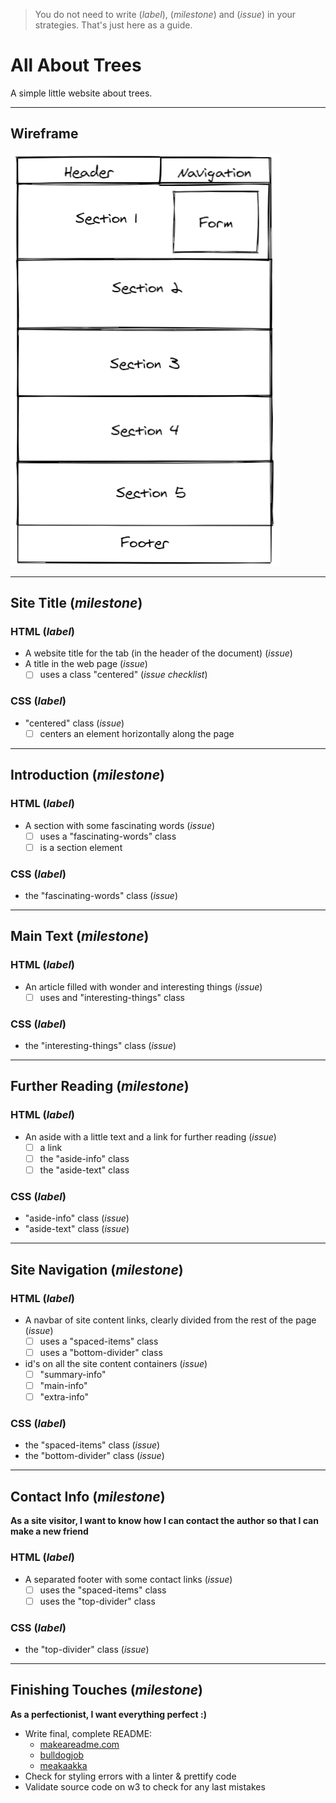> You do not need to write (_label_), (_milestone_) and (_issue_) in your strategies. That's just here as a guide.

# All About Trees

A simple little website about trees.

---

## Wireframe

![wireframe](https://github.com/IrinaSing/Loruki-5/blob/main/Pictures/wireframe.png)

---

## Site Title (_milestone_)

### HTML (_label_)

- A website title for the tab (in the header of the document) (_issue_)
- A title in the web page (_issue_)
  - [ ] uses a class "centered" (_issue checklist_)

### CSS (_label_)

- "centered" class (_issue_)
  - [ ] centers an element horizontally along the page

---

## Introduction (_milestone_)

### HTML (_label_)

- A section with some fascinating words (_issue_)
  - [ ] uses a "fascinating-words" class
  - [ ] is a section element

### CSS (_label_)

- the "fascinating-words" class (_issue_)

---

## Main Text (_milestone_)

### HTML (_label_)

- An article filled with wonder and interesting things (_issue_)
  - [ ] uses and "interesting-things" class

### CSS (_label_)

- the "interesting-things" class (_issue_)

---

## Further Reading (_milestone_)

### HTML (_label_)

- An aside with a little text and a link for further reading (_issue_)
  - [ ] a link
  - [ ] the "aside-info" class
  - [ ] the "aside-text" class

### CSS (_label_)

- "aside-info" class (_issue_)
- "aside-text" class (_issue_)

---

## Site Navigation (_milestone_)

### HTML (_label_)

- A navbar of site content links, clearly divided from the rest of the page (_issue_)
  - [ ] uses a "spaced-items" class
  - [ ] uses a "bottom-divider" class
- id's on all the site content containers (_issue_)
  - [ ] "summary-info"
  - [ ] "main-info"
  - [ ] "extra-info"

### CSS (_label_)

- the "spaced-items" class (_issue_)
- the "bottom-divider" class (_issue_)

---

## Contact Info (_milestone_)

**As a site visitor, I want to know how I can contact the author so that I can make a new friend**

### HTML (_label_)

- A separated footer with some contact links (_issue_)
  - [ ] uses the "spaced-items" class
  - [ ] uses the "top-divider" class

### CSS (_label_)

- the "top-divider" class (_issue_)

---

## Finishing Touches (_milestone_)

**As a perfectionist, I want everything perfect :)**

- Write final, complete README:
  - [makeareadme.com](https://www.makeareadme.com/)
  - [bulldogjob](https://bulldogjob.com/news/449-how-to-write-a-good-readme-for-your-github-project)
  - [meakaakka](https://medium.com/@meakaakka/a-beginners-guide-to-writing-a-kickass-readme-7ac01da88ab3)
- Check for styling errors with a linter & prettify code
- Validate source code on w3 to check for any last mistakes
